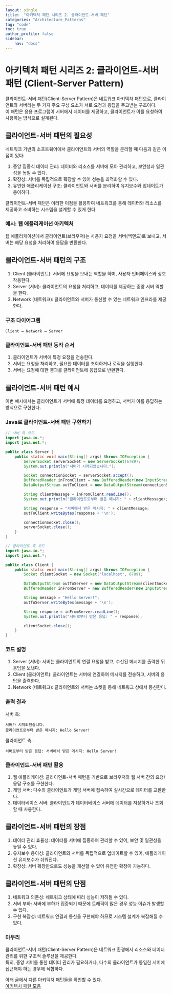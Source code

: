 ```yaml
---
layout: single
title:  "아키텍처 패턴 시리즈 2. 클라이언트-서버 패턴"
categories: "Architecture_Patterns"
tag: "code"
toc: true
author_profile: false
sidebar:
    nav: "docs"
---
```


# 아키텍처 패턴 시리즈 2: 클라이언트-서버 패턴 (Client-Server Pattern)

클라이언트-서버 패턴(Client-Server Pattern)은 네트워크 아키텍처 패턴으로, 클라이언트와 서버라는 두 가지 주요 구성 요소가 서로 요청과 응답을 주고받는 구조이다.  
이 패턴은 응용 프로그램이 서버에서 데이터를 제공하고, 클라이언트가 이를 요청하여 사용하는 방식으로 설계된다.

## 클라이언트-서버 패턴의 필요성

네트워크 기반의 소프트웨어에서 클라이언트와 서버의 역할을 분리할 때 다음과 같은 이점이 있다:

1. 중앙 집중식 데이터 관리: 데이터와 리소스를 서버에 모아 관리하고, 보안성과 일관성을 높일 수 있다.  
2. 확장성: 서버를 독립적으로 확장할 수 있어 성능을 최적화할 수 있다.  
3. 유연한 애플리케이션 구조: 클라이언트와 서버를 분리하여 유지보수와 업데이트가 용이하다.  

클라이언트-서버 패턴은 이러한 이점을 활용하여 네트워크를 통해 데이터와 리소스를 제공하고 소비하는 시스템을 설계할 수 있게 한다.

### 예시: 웹 애플리케이션 아키텍처

웹 애플리케이션에서 클라이언트(브라우저)는 사용자 요청을 서버(백엔드)로 보내고, 서버는 해당 요청을 처리하여 응답을 반환한다.  

## 클라이언트-서버 패턴의 구조  

1. Client (클라이언트): 서버에 요청을 보내는 역할을 하며, 사용자 인터페이스와 상호작용한다.
2. Server (서버): 클라이언트의 요청을 처리하고, 데이터를 제공하는 중앙 서버 역할을 한다.
3. Network (네트워크): 클라이언트와 서버가 통신할 수 있는 네트워크 인프라를 제공한다.

### 구조 다이어그램

```
Client ↔ Network ↔ Server
```

### 클라이언트-서버 패턴 동작 순서

1. 클라이언트가 서버에 특정 요청을 전송한다.
2. 서버는 요청을 처리하고, 필요한 데이터를 조회하거나 로직을 실행한다.
3. 서버는 요청에 대한 결과를 클라이언트에 응답으로 반환한다.

## 클라이언트-서버 패턴 예시

이번 예시에서는 클라이언트가 서버에 특정 데이터를 요청하고, 서버가 이를 응답하는 방식으로 구현한다.

### Java로 클라이언트-서버 패턴 구현하기

```java
// 서버 측 코드
import java.io.*;
import java.net.*;

public class Server {
    public static void main(String[] args) throws IOException {
        ServerSocket serverSocket = new ServerSocket(6789);
        System.out.println("서버가 시작되었습니다.");

        Socket connectionSocket = serverSocket.accept();
        BufferedReader inFromClient = new BufferedReader(new InputStreamReader(connectionSocket.getInputStream()));
        DataOutputStream outToClient = new DataOutputStream(connectionSocket.getOutputStream());

        String clientMessage = inFromClient.readLine();
        System.out.println("클라이언트로부터 받은 메시지: " + clientMessage);

        String response = "서버에서 받은 메시지: " + clientMessage;
        outToClient.writeBytes(response + '\n');

        connectionSocket.close();
        serverSocket.close();
    }
}
```

```java
// 클라이언트 측 코드
import java.io.*;
import java.net.*;

public class Client {
    public static void main(String[] args) throws IOException {
        Socket clientSocket = new Socket("localhost", 6789);

        DataOutputStream outToServer = new DataOutputStream(clientSocket.getOutputStream());
        BufferedReader inFromServer = new BufferedReader(new InputStreamReader(clientSocket.getInputStream()));

        String message = "Hello Server!";
        outToServer.writeBytes(message + '\n');

        String response = inFromServer.readLine();
        System.out.println("서버로부터 받은 응답: " + response);

        clientSocket.close();
    }
}
```

### 코드 설명

1. Server (서버): 서버는 클라이언트의 연결 요청을 받고, 수신된 메시지를 출력한 뒤 응답을 보낸다.
2. Client (클라이언트): 클라이언트는 서버에 연결하여 메시지를 전송하고, 서버의 응답을 출력한다.
3. Network (네트워크): 클라이언트와 서버는 소켓을 통해 네트워크 상에서 통신한다.

### 출력 결과

서버 측:
```
서버가 시작되었습니다.
클라이언트로부터 받은 메시지: Hello Server!
```

클라이언트 측:
```
서버로부터 받은 응답: 서버에서 받은 메시지: Hello Server!
```

### 클라이언트-서버 패턴 활용

1. 웹 애플리케이션: 클라이언트-서버 패턴을 기반으로 브라우저와 웹 서버 간의 요청/응답 구조를 구현한다.  
2. 게임 서버: 다수의 클라이언트가 게임 서버에 접속하여 실시간으로 데이터를 교환한다.  
3. 데이터베이스 서버: 클라이언트가 데이터베이스 서버에 데이터를 저장하거나 조회할 때 사용한다.

## 클라이언트-서버 패턴의 장점

1. 데이터 관리 효율성: 데이터를 서버에 집중하여 관리할 수 있어, 보안 및 일관성을 높일 수 있다.
2. 유지보수 용이성: 클라이언트와 서버를 독립적으로 업데이트할 수 있어, 애플리케이션 유지보수가 쉬워진다.
3. 확장성: 서버 확장만으로도 성능을 개선할 수 있어 유연한 확장이 가능하다.

## 클라이언트-서버 패턴의 단점

1. 네트워크 의존성: 네트워크 상태에 따라 성능이 저하될 수 있다.
2. 서버 부하: 서버에 부하가 집중되기 때문에 트래픽이 많은 경우 성능 이슈가 발생할 수 있다.
3. 구현 복잡성: 네트워크 연결과 통신을 구현해야 하므로 시스템 설계가 복잡해질 수 있다.

### 마무리

클라이언트-서버 패턴(Client-Server Pattern)은 네트워크 환경에서 리소스와 데이터 관리를 위한 구조적 솔루션을 제공한다.  
특히, 중앙 서버를 통한 데이터 관리가 필요하거나, 다수의 클라이언트가 동일한 서버에 접근해야 하는 경우에 적합하다.

아래 글에서 다른 아키텍쳐 패턴들을 확인할 수 있다.  
[아키텍처 패턴 모음](https://gihak111.github.io/architecture_patterns/2024/12/04/Type_of_Architecture_Patterns_upload.html)  
